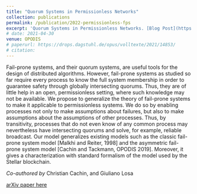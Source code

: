 ```yaml
---
title: "Quorum Systems in Permissionless Networks"
collection: publications
permalink: /publication/2022-permissionless-fps
excerpt: 'Quorum Systems in Permissionless Networks. [Blog Post](https://cryptobern.github.io/permissionless/)'
# date: 2021-04-30
venue: OPODIS
# paperurl: https://drops.dagstuhl.de/opus/volltexte/2021/14853/
# citation: 
---
```

Fail-prone systems, and their quorum systems, are useful tools for the design of distributed algorithms. However, fail-prone systems as studied so far require every process to know the full system membership in order to guarantee safety through globally intersecting quorums. Thus, they are of little help in an open, permissionless setting, where such knowledge may not be available. We propose to generalize the theory of fail-prone systems to make it applicable to permissionless systems. We do so by enabling processes not only to make assumptions about failures, but also to make assumptions about the assumptions of other processes. Thus, by transitivity, processes that do not even know of any common process may nevertheless have intersecting quorums and solve, for example, reliable broadcast. Our model generalizes existing models such as the classic fail-prone system model [Malkhi and Reiter, 1998] and the asymmetric fail-prone system model [Cachin and Tackmann, OPODIS 2019]. Moreover, it gives a characterization with standard formalism of the model used by the Stellar blockchain.

_Co-authored by_ Christian Cachin, and Giuliano Losa

[arXiv paper here](https://arxiv.org/abs/2211.05630) 




